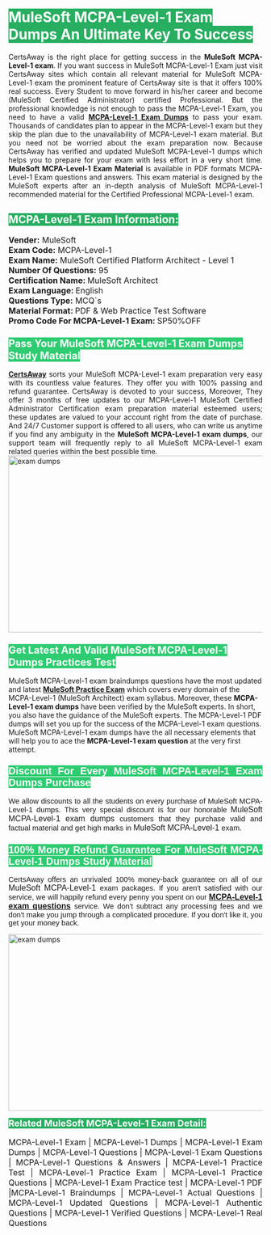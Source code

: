 <h1><span style="color:#ffffff"><strong><span style="background-color:#27ae60">MuleSoft MCPA-Level-1 Exam Dumps An Ultimate Key To Success</span></strong></span></h1> <div style="text-align:justify">CertsAway is the right place for getting success in the <strong>MuleSoft MCPA-Level-1 exam</strong>. If you want success in MuleSoft MCPA-Level-1 Exam just visit CertsAway sites which contain all relevant material for MuleSoft MCPA-Level-1 exam the prominent feature of CertsAway site is that it offers 100% real success. Every Student to move forward in his/her career and become (MuleSoft Certified Administrator) certified Professional. But the professional knowledge is not enough to pass the MCPA-Level-1 Exam, you need to have a valid <a href="https://www.certsaway.com/mulesoft/mcpa-level-1-exam-dumps"><strong>MCPA-Level-1 Exam Dumps</strong></a> to pass your exam. Thousands of candidates plan to appear in the MCPA-Level-1 exam but they skip the plan due to the unavailability of MCPA-Level-1 exam material. But you need not be worried about the exam preparation now. Because CertsAway has verified and updated MuleSoft MCPA-Level-1 dumps which helps you to prepare for your exam with less effort in a very short time. <strong>MuleSoft MCPA-Level-1 Exam Material</strong> is available in PDF formats MCPA-Level-1 Exam questions and answers. This exam material is designed by the MuleSoft experts after an in-depth analysis of MuleSoft MCPA-Level-1 recommended material for the Certified Professional MCPA-Level-1 exam.</div> <h2 style="text-align:justify"><span style="color:#ffffff"><span style="background-color:#27ae60">MCPA-Level-1 Exam Information:</span></span></h2> <p><span style="font-size:16px"><strong>Vender:</strong> MuleSoft<br /> <strong>Exam Code:</strong> MCPA-Level-1<br /> <strong>Exam Name:</strong> MuleSoft Certified Platform Architect - Level 1<br /> <strong>Number Of Questions:</strong> 95<br /> <strong>Certification Name: </strong>MuleSoft Architect<br /> <strong>Exam Language: </strong>English<br /> <strong>Questions Type:</strong> MCQ`s<br /> <strong>Material Format: </strong>PDF & Web Practice Test Software<br /> <strong>Promo Code For MCPA-Level-1 Exam: </strong>SP50%OFF</span></p> <h3><span style="font-size:20px"><span style="color:#ffffff"><strong><span style="background-color:#2ecc71">Pass Your MuleSoft MCPA-Level-1 Exam Dumps Study Material</span></strong></span></span></h3> <div style="text-align:justify"><a href=" https://www.certsaway.com/"><strong>CertsAway</strong></a> sorts your MuleSoft MCPA-Level-1 exam preparation very easy with its countless value features. They offer you with 100% passing and refund guarantee. CertsAway is devoted to your success, Moreover, They offer 3 months of free updates to our MCPA-Level-1 MuleSoft Certified Administrator Certification exam preparation material esteemed users; these updates are valued to your account right from the date of purchase. And 24/7 Customer support is offered to all users, who can write us anytime if you find any ambiguity in the <strong>MuleSoft MCPA-Level-1 exam dumps</strong>, our support team will frequently reply to all MuleSoft MCPA-Level-1 exam related queries within the best possible time.</div> <div style="text-align:justify"> </div> <div style="text-align:justify"><a href="https://www.certsaway.com/mulesoft/mcpa-level-1-exam-dumps" rel="no-follow"><img alt="exam dumps" src="https://www.certcollections.com/uploads/content/certsaway.png" style="height:350px; width:750px" /></a></div> <h3><span style="font-size:20px"><span style="color:#ffffff"><strong><span style="background-color:#2ecc71">Get Latest And Valid MuleSoft MCPA-Level-1 Dumps Practices Test</span></strong></span></span></h3> <p>MuleSoft MCPA-Level-1 exam braindumps questions have the most updated and latest <a href="https://www.certsaway.com/mulesoft-questions"><strong>MuleSoft Practice Exam</strong></a> which covers every domain of the MCPA-Level-1 (MuleSoft Architect) exam syllabus. Moreover, these <strong>MCPA-Level-1 exam dumps</strong> have been verified by the MuleSoft experts. In short, you also have the guidance of the MuleSoft experts. The MCPA-Level-1 PDF dumps will set you up for the success of the MCPA-Level-1 exam questions. MuleSoft MCPA-Level-1 exam dumps have the all necessary elements that will help you to ace the <strong>MCPA-Level-1 exam question</strong> at the very first attempt.</p> <h3 style="text-align:justify"><span style="font-size:20px"><span style="color:#ffffff"><strong><span style="font-family:Calibri,sans-serif"><span style="background-color:#2ecc71">Discount For Every </span><span style="background-color:#2ecc71">MuleSoft MCPA-Level-1 Exam</span><span style="background-color:#2ecc71"> Dumps Purchase</span></span></strong></span></span></h3> <div style="text-align:justify"> <p><span style="font-size:11pt"><span style="font-family:Calibri,sans-serif">We allow discounts to all the students on every purchase of MuleSoft MCPA-Level-1 dumps. This very special discount is for our honorable <span style="font-size:12.0pt"><span style="background-color:white">MuleSoft MCPA-Level-1 exam dumps </span></span>customers that they purchase valid and factual material and get high marks in <span style="font-size:12.0pt"><span style="background-color:white">MuleSoft MCPA-Level-1 </span></span>exam. </span></span></p> <h3><span style="font-size:20px"><span style="color:#ffffff"><strong><span style="font-family:Calibri,sans-serif"><span style="background-color:#2ecc71">100% Money Refund Guarantee For </span><span style="background-color:#2ecc71">MuleSoft MCPA-Level-1 Dumps Study Material</span></span></strong></span></span></h3> <p><span style="font-size:11pt"><span style="font-family:Calibri,sans-serif">CertsAway offers an unrivaled 100% money-back guarantee on all of our <span style="font-size:12.0pt"><span style="background-color:white">MuleSoft MCPA-Level-1 </span></span>exam packages. If you aren't satisfied with our service, we will happily refund every penny you spent on our <span style="font-size:12.0pt"><span style="background-color:white"><a href="https://www.certsaway.com/mulesoft/mcpa-level-1-exam-dumps"><strong>MCPA-Level-1 exam questions</strong></a> </span></span>service. We don't subtract any processing fees and we don't make you jump through a complicated procedure. If you don't like it, you get your money back.</span></span></p> <p><a href="https://www.certsaway.com/mulesoft/mcpa-level-1-exam-dumps" rel="no-follow"><img alt="exam dumps" src="https://www.certcollections.com/uploads/content/certsaway_(2)2.png" style="height:350px; width:750px" /></a></p> <p><span style="color:#ffffff"><strong><span style="font-size:18px"><span style="background-color:#27ae60">Related MuleSoft MCPA-Level-1 Exam Detail:</span></span></strong></span><br /> <br /> <span style="font-size:16px">MCPA-Level-1 Exam | MCPA-Level-1 Dumps | MCPA-Level-1 Exam Dumps | MCPA-Level-1 Questions | MCPA-Level-1 Exam Questions | MCPA-Level-1 Questions & Answers | MCPA-Level-1 Practice Test | MCPA-Level-1 Practice Exam | MCPA-Level-1 Practice Questions | MCPA-Level-1 Exam Practice test | MCPA-Level-1 PDF |MCPA-Level-1 Braindumps | MCPA-Level-1 Actual Questions | MCPA-Level-1 Updated Questions | MCPA-Level-1 Authentic Questions | MCPA-Level-1 Verified Questions | MCPA-Level-1 Real Questions</span></p> </div>
